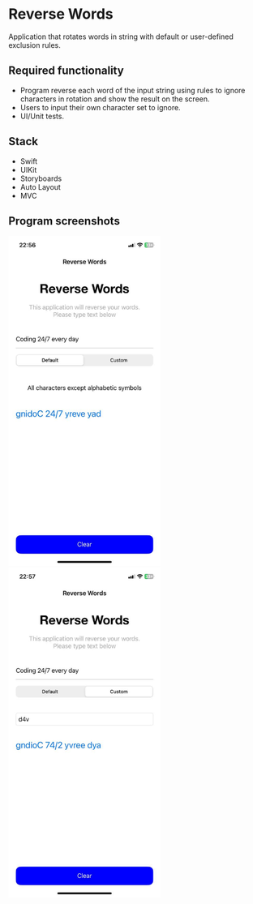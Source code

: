 # Reverse Words

Application that rotates words in string with default or user-defined exclusion rules.

## Required functionality

- Program reverse each word of the input string using rules to ignore characters in rotation and show the result on the screen.
- Users to input their own character set to ignore.
- UI/Unit tests.

## Stack

- Swift
- UIKit
- Storyboards
- Auto Layout
- MVC

## Program screenshots
<img src="https://github.com/vova3plv/Reverse-Words/blob/main/Screenshots/2024-01-17%2023.00.48.jpg" width="300" >

<img src="https://github.com/vova3plv/Reverse-Words/blob/main/Screenshots/2024-01-17%2023.01.06.jpg" width="300" >

